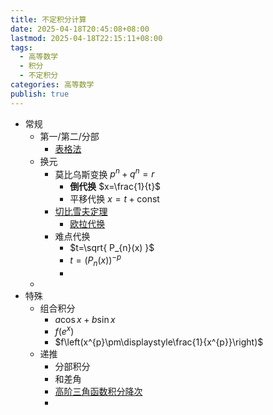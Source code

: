 ```yaml
---
title: 不定积分计算
date: 2025-04-18T20:45:08+08:00
lastmod: 2025-04-18T22:15:11+08:00
tags:
  - 高等数学
  - 积分
  - 不定积分
categories: 高等数学
publish: true
---
```


- 常规
	- 第一/第二/分部
		- [表格法](./%E8%A1%A8%E6%A0%BC%E6%B3%95.md)
	- 换元
		- 莫比乌斯变换 $p^{n}+q^{n}=r$
			- **倒代换** $x=\frac{1}{t}$
			- 平移代换 $x=t+\mathrm{const}$
		- [切比雪夫定理](./%E5%88%87%E6%AF%94%E9%9B%AA%E5%A4%AB%E5%AE%9A%E7%90%86.md)
			- [欧拉代换](./%E6%AC%A7%E6%8B%89%E4%BB%A3%E6%8D%A2.md)
		- 难点代换
			-  $t=\sqrt{ P_{n}(x) }$
			-  $t=(P_{n}(x))^{-p}$
			- 
	- 
- 特殊
	- 组合积分
		- $a\cos x+b\sin x$
		- $f(e^{x})$
		- $f\left(x^{p}\pm\displaystyle\frac{1}{x^{p}}\right)$
	- 递推
		- 分部积分
		- 和差角
		- [高阶三角函数积分降次](./%E9%AB%98%E9%98%B6%E4%B8%89%E8%A7%92%E5%87%BD%E6%95%B0%E7%A7%AF%E5%88%86%E9%99%8D%E6%AC%A1.md)
		- 